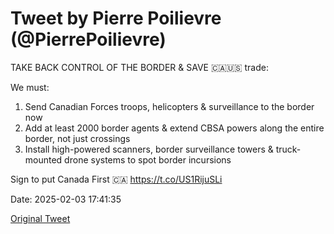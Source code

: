 # Tweet by Pierre Poilievre (@PierrePoilievre)

TAKE BACK CONTROL OF THE BORDER & SAVE 🇨🇦🇺🇸 trade:

We must:

1. Send Canadian Forces troops, helicopters & surveillance to the border now
2. Add at least 2000 border agents & extend CBSA powers along the entire border, not just crossings
3. Install high-powered scanners, border surveillance towers & truck-mounted drone systems to spot border incursions

Sign to put Canada First 🇨🇦 https://t.co/US1RijuSLi

Date: 2025-02-03 17:41:35

[Original Tweet](https://x.com/PierrePoilievre/status/1886470100313891061)
